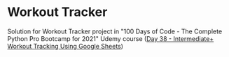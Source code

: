 # Workout Tracker

Solution for Workout Tracker project in "100 Days of Code - The Complete Python Pro Bootcamp for 2021" Udemy course ([Day 38 - Intermediate+ Workout Tracking Using
Google Sheets](https://www.udemy.com/course/100-days-of-code/learn/lecture/21262796#overview))
